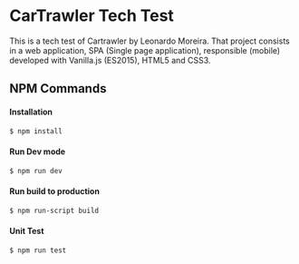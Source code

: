 # CarTrawler Tech Test

This is a tech test of Cartrawler by Leonardo Moreira. 
That project consists in a web application, SPA (Single page application), responsible (mobile) developed with Vanilla.js (ES2015), HTML5 and CSS3.

## NPM Commands
#### Installation
```sh
$ npm install
```
#### Run Dev mode
```sh
$ npm run dev
```
#### Run build to production
```sh
$ npm run-script build
```
#### Unit Test
```sh
$ npm run test
```